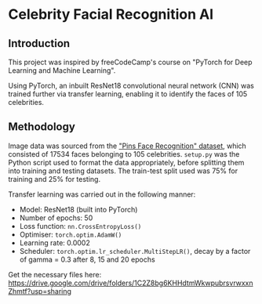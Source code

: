 # Celebrity Facial Recognition AI

## Introduction
This project was inspired by freeCodeCamp's course on "PyTorch for Deep Learning and Machine Learning".

Using PyTorch, an inbuilt ResNet18 convolutional neural network (CNN) was trained further via transfer learning, enabling it to identify the faces of 105 celebrities.

## Methodology
Image data was sourced from the ["Pins Face Recognition" dataset](https://www.kaggle.com/datasets/hereisburak/pins-face-recognition), which consisted of 17534 faces belonging to 105 celebrities. `setup.py` was the Python script used to format the data appropriately, before splitting them into training and testing datasets. The train-test split used was 75% for training and 25% for testing. 

Transfer learning was carried out in the following manner:
* Model: ResNet18 (built into PyTorch)
* Number of epochs: 50
* Loss function: `nn.CrossEntropyLoss()`
* Optimiser: `torch.optim.AdamW()`
* Learning rate: 0.0002
* Scheduler: `torch.optim.lr_scheduler.MultiStepLR()`, decay by a factor of gamma = 0.3 after 8, 15 and 20 epochs


Get the necessary files here: https://drive.google.com/drive/folders/1C2Z8bg6KHHdtmWkwpubrsvrwxxnZhmtf?usp=sharing
